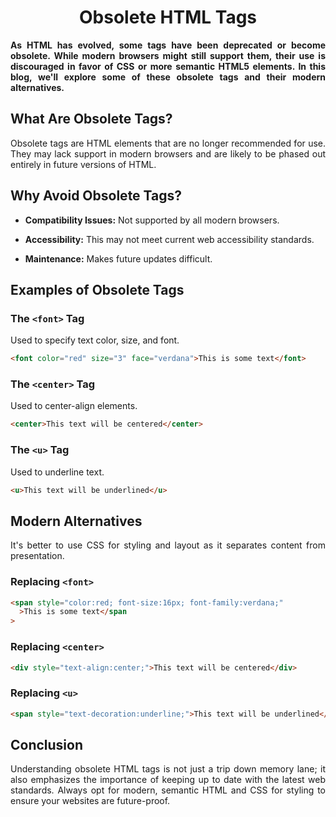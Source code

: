 <style>
  body {
    text-align: justify;
  }
</style>

<h1 style="text-align: center;">Obsolete HTML Tags</h1>

<b>As HTML has evolved, some tags have been deprecated or become obsolete. While modern browsers might still support them, their use is discouraged in favor of CSS or more semantic HTML5 elements. In this blog, we'll explore some of these obsolete tags and their modern alternatives.</b>

## What Are Obsolete Tags?

Obsolete tags are HTML elements that are no longer recommended for use. They may lack support in modern browsers and are likely to be phased out entirely in future versions of HTML.

## Why Avoid Obsolete Tags?

- **Compatibility Issues:** Not supported by all modern browsers.

- **Accessibility:** This may not meet current web accessibility standards.

- **Maintenance:** Makes future updates difficult.

## Examples of Obsolete Tags

### The `<font>` Tag

Used to specify text color, size, and font.

```html
<font color="red" size="3" face="verdana">This is some text</font>
```

### The `<center>` Tag

Used to center-align elements.

```html
<center>This text will be centered</center>
```

### The `<u>` Tag

Used to underline text.

```html
<u>This text will be underlined</u>
```

## Modern Alternatives

It's better to use CSS for styling and layout as it separates content from presentation.

### Replacing `<font>`

```html
<span style="color:red; font-size:16px; font-family:verdana;"
  >This is some text</span
>
```

### Replacing `<center>`

```html
<div style="text-align:center;">This text will be centered</div>
```

### Replacing `<u>`

```html
<span style="text-decoration:underline;">This text will be underlined</span>
```

## Conclusion

Understanding obsolete HTML tags is not just a trip down memory lane; it also emphasizes the importance of keeping up to date with the latest web standards. Always opt for modern, semantic HTML and CSS for styling to ensure your websites are future-proof.
